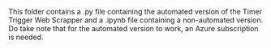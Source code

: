 This folder contains a .py file containing the automated version of the Timer Trigger Web Scrapper and a .ipynb file containing a non-automated version. Do take note that for the automated version to work, an Azure subscription is needed. 

